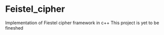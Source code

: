 # Feistel_cipher
Implementation of Fiestel cipher framework in c++
This project is yet to be fineshed 
